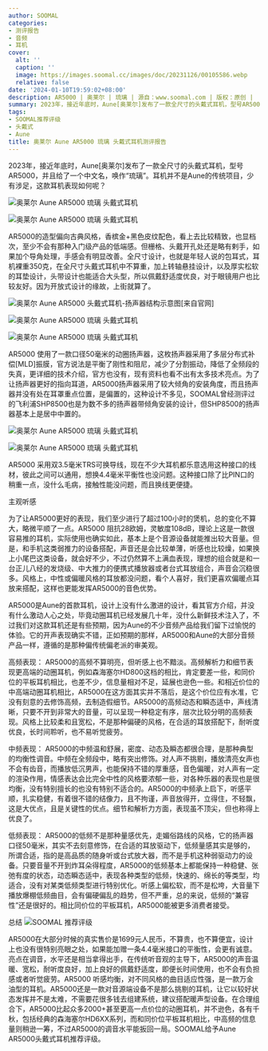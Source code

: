 ```yaml
---
author: SOOMAL
categories:
- 测评报告
- 音频
- 耳机
cover:
  alt: ''
  caption: ''
  image: https://images.soomal.cc/images/doc/20231126/00105586.webp
  relative: false
date: '2024-01-10T19:59:02+08:00'
description: AR5000 | 奥莱尔 | 琉璃 | 源自：www.soomal.com | 版权：原创 |  平均/总评分：10.00/130
summary: 2023年，接近年底时，Aune[奥莱尔]发布了一款全尺寸的头戴式耳机，型号AR5000，并且给了一个中文名，唤作“琉璃”。耳机并不是Aune的传统项目，少有涉足，这款耳机表现如何呢？
tags:
- SOOMAL推荐评级
- 头戴式
- Aune
title: 奥莱尔 Aune AR5000 琉璃 头戴式耳机测评报告
---
```


2023年，接近年底时，Aune[奥莱尔]发布了一款全尺寸的头戴式耳机，型号AR5000，并且给了一个中文名，唤作“琉璃”。耳机并不是Aune的传统项目，少有涉足，这款耳机表现如何呢？



![奥莱尔 Aune AR5000 琉璃 头戴式耳机](https://images.soomal.cc/images/doc/20231126/00105584_01.webp)



![奥莱尔 Aune AR5000 琉璃 头戴式耳机](https://images.soomal.cc/images/doc/20231126/00105585_01.webp)



AR5000的造型偏向古典风格，香槟金+黑色皮纹配色，看上去比较精致，也显档次，至少不会有那种入门级产品的低端感。但栅格、头戴开孔处还是略有剌手，如果加个导角处理，手感会有明显改善。全尺寸设计，也就是年轻人说的包耳式，耳机裸重350克，在全尺寸头戴式耳机中不算重，加上转轴悬挂设计，以及厚实松软的耳垫设计，头带设计也能适合大头型，所以佩戴舒适度优良，对于眼镜用户也比较友好。因为开放式设计的缘故，上街就算了。



![奥莱尔 Aune AR5000 头戴式耳机-扬声器结构示意图[来自官网]](https://images.soomal.cc/images/doc/20240109/00106180.webp)



![奥莱尔 Aune AR5000 琉璃 头戴式耳机](https://images.soomal.cc/images/doc/20231126/00105596_01.webp)



![奥莱尔 Aune AR5000 琉璃 头戴式耳机](https://images.soomal.cc/images/doc/20231126/00105597_01.webp)



AR5000 使用了一款口径50毫米的动圈扬声器，这枚扬声器采用了多层分布式补偿[MLD]振膜，官方说法是平衡了刚性和阻尼，减少了分割振动，降低了全频段的失真，更详细的技术介绍，官方也没有，现有资料也看不出有太多技术亮点。为了让扬声器更好的指向耳道，AR5000扬声器采用了较大倾角的安装角度，而且扬声器并没有处在耳罩重点位置，是偏置的，这种设计不多见，SOOMAL曾经测评过的飞利浦SHP8500也是为数不多的扬声器带倾角安装的设计，但SHP8500的扬声器基本上是居中中置的。



![奥莱尔 Aune AR5000 琉璃 头戴式耳机](https://images.soomal.cc/images/doc/20231126/00105599_01.webp)



![奥莱尔 Aune AR5000 琉璃 头戴式耳机](https://images.soomal.cc/images/doc/20231126/00105600_01.webp)



AR5000 采用双3.5毫米TRS可换导线，现在不少大耳机都乐意选用这种接口的线材，彼此之间可以通用，想换4.4毫米平衡性也没问题。这种接口除了比PIN口的稍重一点，没什么毛病，接触性能没问题，而且换线更便捷。



主观听感



为了让AR5000更好的表现，我们至少进行了超过100小时的煲机，总的变化不算大，略微平顺了一点。AR5000 阻抗28欧姆，灵敏度108dB，理论上这是一款很容易推的耳机，实际使用也确实如此，基本上是个音源设备就能推出较大音量。但是，和手机这类弱推力的设备搭配，声音还是会比较单薄，听感也比较燥，如果换上小尾巴这类设备，就会好不少，不过仍然算不上满血表现，理想的组合就是和一台正儿八经的发烧级、中大推力的便携式播放器或者台式耳放组合，声音会沉稳很多。风格上，中性或偏暖风格的耳放都没问题，看个人喜好，我们更喜欢偏暖点耳放来搭配，这样也更能发挥AR5000的音色优势。



AR5000是Aune的首款耳机，设计上没有什么激进的设计，看其官方介绍，并没有什么激动人心之处，毕竟动圈耳机已经发展几十年，没什么新鲜技术注入了，不过我们对这款耳机还是有些预期，因为Aune的不少音频产品给我们留下过愉悦的体验。它的开声表现确实不错，正如预期的那样，AR5000和Aune的大部分音频产品一样，遵循的是那种偏传统偏老派的审美观。

高频表现： AR5000的高频不算明亮，但听感上也不黯淡。高频解析力和细节表现更高端的动圈耳机，例如森海塞尔HD800这档的相比，肯定要差一些，和同价位的平板耳机相比，也差不少，信息量相对不足，延展也逊色一些。和相近价位的中高端动圈耳机相比，AR5000在这方面其实并不落后，是这个价位应有水准，它没有刻意的去修饰高频，去制造假细节。AR5000的高频动态和瞬态适中，声线清晰，只要不开到非常大的音量，可以呈现一种稳定有序，层次比较分明的高频表现。风格上比较柔和且宽松，不是那种偏硬的风格，在合适的耳放搭配下，耐听度优良，长时间聆听，也不易听觉疲劳。

中频表现： AR5000的中频温和舒展，密度、动态及瞬态都很合理，是那种典型的均衡性调音。中频在全频段中，略有突出修饰。对人声不挑剔，播放清亮女声也不会有齿音，而播放低沉男声，也能保持不错的厚重感，音色偏暖，对人声有一定的渲染作用，情感表达会比完全中性的风格要浓郁一些，对各种乐器的表现也是很均衡，没有特别擅长的也没有特别不适合的。AR5000的中频承上启下，听感平顺，扎实稳健，有着很不错的结像力，且不拘谨，声音放得开，立得住，不轻飘，这是大优点，且是关键性的优点。细节和解析力方面，表现虽不顶尖，但也称得上优良了。

低频表现： AR5000的低频不是那种量感优先，走媚俗路线的风格，它的扬声器口径50毫米，其实不去刻意修饰，在合适的耳放驱动下，低频量感其实是够的，所谓合适，指的是高品质的随身听或台式放大器，而不是手机这种弱驱动力的设备。只要音量不开到炸耳朵得程度，AR5000的低频基本上都能保持一种稳健、张弛有度的状态，动态瞬态适中，表现各种类型的低频，快速的、绵长的等类型，均适合，没有对某类低频类型进行特别优化。听感上偏松软，而不是松垮，大音量下播放爆棚低频曲目，会有偏硬偏乱的趋势，但不严重，总的来说，低频的“兼容性”还是很好的。相比同价位的平板耳机，AR5000能被更多消费者接受。

总结
![SOOMAL 推荐评级](https://images.soomal.cc/images/doc/20210514/00094238.webp)




 AR5000在大部分时候的真实售价是1699元人民币，不算贵，也不算便宜，设计上也没有很特别亮眼之处，如果能加赠一条4.4毫米接口的平衡性，会更有诚意。亮点在调音，水平还是相当拿得出手，在传统听音观的主导下，AR5000的声音温暖、宽松，耐听度良好，加上良好的佩戴舒适度，即便长时间使用，也不会有负担感或者听觉疲劳。AR5000 听感均衡，对不同风格的曲目适应性强，是一款万金油型的耳机。AR5000还是一款对音源端设备不是那么挑剔的耳机，让它以较好状态发挥并不是太难，不需要花很多钱去组建系统，建议搭配暖声型设备。在合理组合下，AR5000比起众多2000+甚至更高一点价位的动圈耳机，并不逊色，各有千秋，包括经典的森海塞尔HD6XX系列，而和同价位平板耳机相比，中高频的信息量则稍逊一筹，不过AR5000的调音水平能扳回一局。SOOMAL给予Aune AR5000头戴式耳机推荐评级。